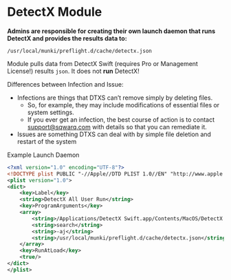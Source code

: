 DetectX Module
==============

**Admins are responsible for creating their own launch daemon that runs DetectX and provides the results data to:**
```
/usr/local/munki/preflight.d/cache/detectx.json
```

Module pulls data from DetectX Swift (requires Pro or Management License!) results `json`. It does not **run** DetectX!

Differences between Infection and Issue:
- Infections are things that DTXS can’t remove simply by deleting files.
    - So, for example, they may include modifications of essential files or system settings.
    - If you ever get an infection, the best course of action is to contact support@sqwarq.com with details so that you can remediate it.
- Issues are something DTXS can deal with by simple file deletion and restart of the system



Example Launch Daemon
``` xml
<?xml version="1.0" encoding="UTF-8"?>
<!DOCTYPE plist PUBLIC "-//Apple//DTD PLIST 1.0//EN" "http://www.apple.com/DTDs/PropertyList-1.0.dtd">
<plist version="1.0">
<dict>
	<key>Label</key>
	<string>DetectX All User Run</string>
	<key>ProgramArguments</key>
	<array>
		<string>/Applications/DetectX Swift.app/Contents/MacOS/DetectX Swift</string>
		<string>search</string>
		<string>-aj</string>
		<string>/usr/local/munki/preflight.d/cache/detectx.json</string>
	</array>
	<key>RunAtLoad</key>
	<true/>
</dict>
</plist>
```

